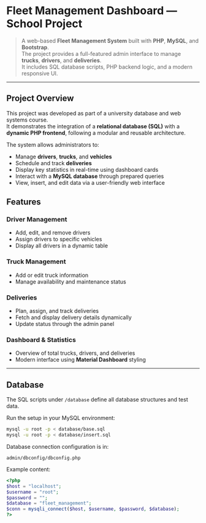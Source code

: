 # Fleet Management Dashboard — School Project

> A web-based **Fleet Management System** built with **PHP**, **MySQL**, and **Bootstrap**.  
> The project provides a full-featured admin interface to manage **trucks**, **drivers**, and **deliveries**.  
> It includes SQL database scripts, PHP backend logic, and a modern responsive UI.

---

## Project Overview

This project was developed as part of a university database and web systems course.  
It demonstrates the integration of a **relational database (SQL)** with a **dynamic PHP frontend**, following a modular and reusable architecture.

The system allows administrators to:

- Manage **drivers**, **trucks**, and **vehicles**
- Schedule and track **deliveries**
- Display key statistics in real-time using dashboard cards
- Interact with a **MySQL database** through prepared queries
- View, insert, and edit data via a user-friendly web interface

## Features

###  Driver Management
- Add, edit, and remove drivers
- Assign drivers to specific vehicles
- Display all drivers in a dynamic table

### Truck Management
- Add or edit truck information
- Manage availability and maintenance status

### Deliveries
- Plan, assign, and track deliveries
- Fetch and display delivery details dynamically
- Update status through the admin panel

### Dashboard & Statistics
- Overview of total trucks, drivers, and deliveries
- Modern interface using **Material Dashboard** styling

---

## Database

The SQL scripts under `/database` define all database structures and test data.

Run the setup in your MySQL environment:
```bash
mysql -u root -p < database/base.sql
mysql -u root -p < database/insert.sql
```

Database connection configuration is in:
```
admin/dbconfig/dbconfig.php
```

Example content:
```php
<?php
$host = "localhost";
$username = "root";
$password = "";
$database = "fleet_management";
$conn = mysqli_connect($host, $username, $password, $database);
?>
```

